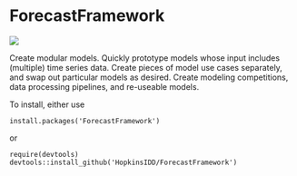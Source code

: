 # ForecastFramework
[![](http://cranlogs.r-pkg.org/badges/ForecastFramework)](http://cran.rstudio.com/web/packages/ForecastFramework/index.html)

Create modular models. Quickly prototype models whose input includes (multiple) time series data. Create pieces of model use cases separately, and swap out particular models as desired. Create modeling competitions, data processing pipelines, and re-useable models.

To install, either use
```
install.packages('ForecastFramework')
```
or
```
require(devtools)
devtools::install_github('HopkinsIDD/ForecastFramework')
```
